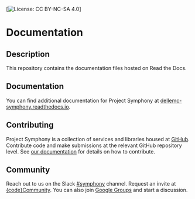 [![License: CC BY-NC-SA 4.0](https://licensebuttons.net/l/by-nc-sa/4.0/80x15.png)]
# Documentation

## Description
This repository contains the documentation files hosted on Read the Docs.
## Documentation
You can find additional documentation for Project Symphony at [dellemc-symphony.readthedocs.io][documentation].

## Contributing
Project Symphony is a collection of services and libraries housed at [GitHub][github].
Contribute code and make submissions at the relevant GitHub repository level.
See [our documentation][contributing] for details on how to contribute.
## Community
Reach out to us on the Slack [#symphony][slack] channel. Request an invite at [{code}Community][codecommunity].
You can also join [Google Groups][googlegroups] and start a discussion.

[slack]: https://codecommunity.slack.com/messages/symphony
[googlegroups]: https://groups.google.com/forum/#!forum/dellemc-symphony
[codecommunity]: http://community.codedellemc.com/
[contributing]: http://dellemc-symphony.readthedocs.io/en/latest/contributingtosymphony.html
[github]: https://github.com/dellemc-symphony
[documentation]: https://dellemc-symphony.readthedocs.io/en/latest/
